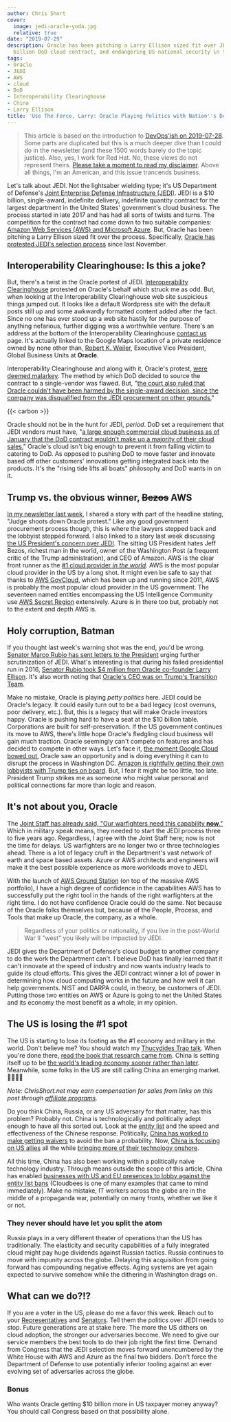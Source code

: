```yaml
---
author: Chris Short
cover:
  image: jedi-oracle-yoda.jpg
  relative: true
date: "2019-07-29"
description: Oracle has been pitching a Larry Ellison sized fit over JEDI, the $10
  billion DoD cloud contract, and endangering US national security in the process.
tags:
- Oracle
- JEDI
- AWS
- cloud
- DoD
- Interoperability Clearinghouse
- China
- Larry Ellison
title: 'Use The Force, Larry: Oracle Playing Politics with Nation''s Defense'
---
```


> This article is based on the introduction to [DevOps'ish on 2019-07-28](https://devopsish.com/138/). Some parts are duplicated but this is a much deeper dive than I could do in the newsletter (and these 1500 words barely do the topic justice). Also, yes, I work for Red Hat. No, these views do not represent theirs. [Please take a moment to read my disclaimer](/disclaimer/). Above all things, I'm an American, and this issue trancends business.

Let's talk about JEDI. Not the lightsaber wielding type; it's US Department of Defense's [Joint Enterprise Defense Infrastructure (JEDI)](https://devopsish.com/tags/jedi/). JEDI is a $10 billion, single-award, indefinite delivery, indefinite quantity contract for the largest department in the United States' government's cloud business. The process started in late 2017 and has had all sorts of twists and turns. The competition for the contract had come down to two suitable companies: [Amazon Web Services (AWS) and Microsoft Azure](https://www.onmsft.com/news/microsoft-and-amazon-now-the-last-two-companies-in-the-race-for-pentagons-jedi-contract). But, Oracle has been pitching a Larry Ellison sized fit over the process. Specifically, [Oracle has protested JEDI's selection process](https://web.archive.org/web/20200905080209/https://www.washingtonpost.com/business/2018/11/14/gao-strikes-down-oracles-bid-protest-clearing-way-pentagons-billion-cloud-effort/) since last November.


## Interoperability Clearinghouse: Is this a joke?

But, there's a twist in the Oracle portest of JEDI. [Interoperability Clearinghouse](https://www.ichnet.org/) protested on Oracle's behalf which struck me as odd. But, when looking at the Interoperability Clearinghouse web site suspicious things jumped out. It looks like a default Wordpress site with the default posts still up and some awkwardly formatted content added after the fact. Since no one has ever stood up a web site hastily for the purpose of anything nefarious, further digging was a worthwhile venture. There's an address at the bottom of the Interoperability Clearinghouse [contact us](https://www.ichnet.org/contact-us/) page. It's actually linked to the Google Maps location of a private residence owned by none other than, [Robert K. Weiler](https://www.linkedin.com/in/bob-weiler-12a3905b/), Executive Vice President, Global Business Units at **Oracle**.

Interoperability Clearinghouse and along with it, Oracle's protest, [were deemed malarkey](https://federalnewsnetwork.com/defense-news/2019/07/judge-rules-dods-jedi-contract-violated-law-on-multiple-awards/). The method by which DoD decided to source the contract to a single-vendor was flawed. But, "[the court also ruled that Oracle couldn't have been harmed by the single-award decision, since the company was disqualified from the JEDI procurement on other grounds.](https://federalnewsnetwork.com/defense-news/2019/07/judge-rules-dods-jedi-contract-violated-law-on-multiple-awards/)"

{{< carbon >}}

Oracle should not be in the hunt for JEDI, *period*. DoD set a requirement that JEDI vendors must have, "[a large enough commercial cloud business as of January that the DoD contract wouldn't make up a majority of their cloud sales.](https://federalnewsnetwork.com/dod-reporters-notebook-jared-serbu/2018/12/oracle-lawsuit-claims-dods-jedi-contract-violates-law-on-7-counts/)" Oracle's cloud isn't big enough to prevent it from falling victim to catering to DoD. As opposed to pushing DoD to move faster and innovate based off other customers' innovations getting integrated back into the products. It's the "rising tide lifts all boats" philosophy and DoD wants in on it.

## Trump vs. the obvious winner, ~~Bezos~~ AWS

[In my newsletter last week](https://devopsish.com/137), I shared a story with part of the headline stating, "Judge shoots down Oracle protest." Like any good government procurement process though, this is where the lawyers stepped back and the lobbyist stepped forward. I also linked to a story last week discussing [the US President's concern over JEDI](https://www.bloomberg.com/news/articles/2019-07-17/trump-expressed-concerns-about-pentagon-cloud-computing-contract). The sitting US President hates Jeff Bezos, richest man in the world, owner of the Washington Post (a frequent critic of the Trump administration), and CEO of Amazon. AWS is the clear front runner as the [#1 cloud provider *in the world*](https://www.datamation.com/cloud-computing/cloud-computing-companies.html). AWS is the most popular cloud provider in the US by a long shot. It might even be safe to say that thanks to [AWS GovCloud](https://aws.amazon.com/govcloud-us/), which has been up and running since 2011, AWS is probably the most popular cloud provider in the US government. The seventeen named entities encompassing the US Intelligence Community use [AWS Secret Region](https://aws.amazon.com/blogs/publicsector/announcing-the-new-aws-secret-region/) extensively. Azure is in there too but, probably not to the extent and depth AWS is.

## Holy corruption, Batman

If you thought last week's warning shot was the end, you'd be wrong. [Senator Marco Rubio has sent letters to the President](https://www.fedscoop.com/jedi-letter-rubio-republicans/) urging further scrutinization of JEDI. What's interesting is that during his failed presidential run in 2016, [Senator Rubio took $4 million from Oracle co-founder Larry Ellison](https://www.usatoday.com/story/tech/2016/07/17/tech-turns-its-back-trump-except-few/86508920/). It's also worth noting that [Oracle's CEO was on Trump's Transition Team](https://fortune.com/2016/12/15/trump-oracle-safra-catz/).

Make no mistake, Oracle is playing *petty politics* here. JEDI could be Oracle's legacy. It could easily turn out to be a bad legacy (cost overruns, poor delivery, etc.). But, this is a legacy that will make Oracle investors happy. Oracle is pushing hard to have a seat at the $10 billion table. Corporations are built for self-preservation. If the US government continues its move to AWS, there's little hope Oracle's fledgling cloud business will gain much traction. Oracle seemingly can't compete on features and has decided to compete in other ways. Let's face it, [the moment Google Cloud bowed out](https://www.bloomberg.com/news/articles/2018-10-08/google-drops-out-of-pentagon-s-10-billion-cloud-competition), Oracle saw an opportunity and is doing everything it can to disrupt the process in Washington DC. [Amazon is rightfully getting their own lobbyists with Trump ties on board](https://www.geekwire.com/2019/amazon-hires-lobbyist-trump-ties-amid-contentious-pentagon-cloud-contest/). But, I fear it might be too little, too late. President Trump strikes me as someone who might value personal and political connections far more than logic and reason.

## It's not about you, Oracle

The [Joint Staff has already said, "Our warfighters need this capability **now**."](https://www.fedscoop.com/joint-chiefs-cio-jedi-delay-letter/) Which in military speak means, they needed to start the JEDI process three to five years ago. Regardless, I agree with the Joint Staff here; now is not the time for delays. US warfighters are no longer two or three technologies ahead. There is a lot of legacy cruft in the Department's vast network of earth and space based assets. Azure or AWS architects and engineers will make it the best possible experience as more workloads move to JEDI.

With the launch of [AWS Ground Station](https://aws.amazon.com/ground-station/) (on top of the massive AWS portfolio), I have a high degree of confidence in the capabilities AWS has to successfully put the right tool in the hands of the right warfighters at the right time. I do not have confidence Oracle could do the same. Not because of the Oracle folks themselves but, because of the People, Process, and Tools that make up Oracle, the company, as a whole.

> Regardless of your politics or nationality, if you live in the post-World War II "west" you likely will be impacted by JEDI.

JEDI gives the Department of Defense's cloud budget to another company to do the work the Department can't. I believe DoD has finally learned that it can't innovate at the speed of industry and now wants industry leads to guide its cloud efforts. This gives the JEDI contract winner a lot of power in determining how cloud computing works in the future and how well it can help governments. NIST and DARPA could, in theory, be customers of JEDI. Putting those two entities on AWS or Azure is going to net the United States and its economy the most benefit as a whole, in my opinion.

## The US is losing the #1 spot

The US is starting to lose its footing as the #1 economy and military in the world. Don't believe me? You should watch my [Thucydides Trap talk](/chefconf-2018-devops-is-not-war/). When you're done there, [read the book that research came from](https://amzn.to/30ZqLZd). China is setting itself up to be [the world's leading economy sooner rather than later](https://www.cfr.org/backgrounder/chinas-massive-belt-and-road-initiative). Meanwhile, some folks in the US are still calling China an emerging market. 🤦‍♂️🙀🤯

*Note: ChrisShort.net may earn compensation for sales from links on this post through [affiliate programs](/terms#affiliate-link-policy).*

Do you think China, Russia, or any US adversary for that matter, has this problem? Probably not. China is technologically and politically adept enough to have all this sorted out. Look at the [entity list](https://www.bis.doc.gov/index.php/policy-guidance/lists-of-parties-of-concern/entity-list) and the speed and effectiveness of the Chinese response. Politically, [China has worked to make getting waivers](https://www.reuters.com/article/us-huawei-tech-usa-ross/us-will-deal-with-huawei-waiver-applications-within-weeks-ross-idUSKCN1UI27I) to avoid the ban a probability. Now, [China is focusing on US allies](https://www.scmp.com/tech/gear/article/2176968/huawei-agrees-uk-security-steps-avoid-5g-ban-report) all the while [bringing more of their technology onshore](https://technode.com/2019/07/24/chinas-chipmakers-risc-v-sanctions/).

All this time, China has also been working within a politically naive technology industry. Through means outside the scope of this article, China has enabled [businesses with US and EU presences to lobby against the entity list bans](https://www.cloudbees.com/blog/huawei-how-we-have-become-business-hostages-trade-war-against-china) (Cloudbees is one of many examples that came to mind immediately). Make no mistake, IT workers across the globe are in the middle of a propaganda war, potentially on many fronts, whether we like it or not.

### They never should have let you split the atom

Russia plays in a very different theater of operations than the US has traditionally. The elasticity and security capabilities of a fully integrated cloud might pay huge dividends against Russian tactics. Russia continues to move with impunity across the globe. Delaying this acquisition from going forward has compounding negative effects. Aging systems are yet again expected to survive somehow while the dithering in Washington drags on.

## What can we do?!?

If you are a voter in the US, please do me a favor this week. Reach out to your [Representatives](https://www.house.gov/representatives) and [Senators](https://www.senate.gov/general/contact_information/senators_cfm.cfm). Tell them the politics over JEDI needs to stop. Future generations are at stake here. The more the US dithers on cloud adoption, the stronger our adversaries become. We need to give our service members the best tools to do their job right the first time. Demand from Congress that the JEDI selection moves forward unencumbered by the White House with AWS and Azure as the final two bidders. Don't force the Department of Defense to use potentially inferior tooling against an ever evolving set of adversaries across the globe.

### Bonus

Who wants Oracle getting $10 billion more in US taxpayer money anyway? You should call Congress based on that possibility alone.
